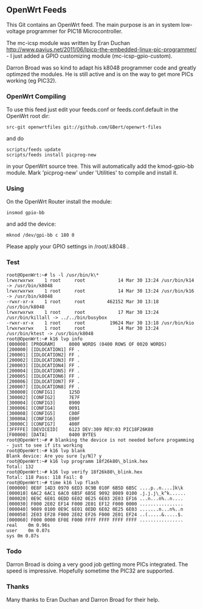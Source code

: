 ## OpenWrt Feeds

This Git contains an OpenWrt feed. The main purpose is an in system low-voltage programmer for PIC18 Microcontroller.

The mc-icsp module was written by Eran Duchan http://www.pavius.net/2011/06/lpicp-the-embedded-linux-pic-programmer/ -
I just added a GPIO customizing module (mc-icsp-gpio-custom).

Darron Broad was so kind to adapt his k8048 programmer code and greatly optimzed the modules. He is still
active and is on the way to get more PICs working (eg PIC32). 

### OpenWrt Compiling

To use this feed just edit your feeds.conf or feeds.conf.default in the OpenWrt root dir:

<pre><code>src-git openwrtfiles git://github.com/GBert/openwrt-files</pre></code>
and do
<pre><code>scripts/feeds update
scripts/feeds install picprog-new</pre></code>
in your OpenWrt source tree. This will automatically add the kmod-gpio-bb module.
Mark 'picprog-new' under 'Utilities' to compile and install it.

### Using
On the OpenWrt Router install the module:
<pre><code>insmod gpio-bb</pre></code>
and add the device:
<pre><code>mknod /dev/gpi-bb c 180 0</pre></code>
Please apply your GPIO settings in /root/.k8048 .
### Test
<pre><code>root@OpenWrt:~# ls -l /usr/bin/k\*
lrwxrwxrwx    1 root     root            14 Mar 30 13:24 /usr/bin/k14 -> /usr/bin/k8048
lrwxrwxrwx    1 root     root            14 Mar 30 13:24 /usr/bin/k16 -> /usr/bin/k8048
-rwxr-xr-x    1 root     root        462152 Mar 30 13:18 /usr/bin/k8048
lrwxrwxrwx    1 root     root            17 Mar 30 13:24 /usr/bin/killall -> ../../bin/busybox
-rwxr-xr-x    1 root     root         19624 Mar 30 13:18 /usr/bin/kio
lrwxrwxrwx    1 root     root            14 Mar 30 13:24 /usr/bin/ktest -> /usr/bin/k8048
root@OpenWrt:~# k16 lvp info
[000000] [PROGRAM]     8000 WORDS (0400 ROWS OF 0020 WORDS)
[200000] [IDLOCATION1] FF .
[200001] [IDLOCATION2] FF .
[200002] [IDLOCATION3] FF .
[200003] [IDLOCATION4] FF .
[200004] [IDLOCATION5] FF .
[200005] [IDLOCATION6] FF .
[200006] [IDLOCATION7] FF .
[200007] [IDLOCATION8] FF .
[300000] [CONFIG1]     125D
[300002] [CONFIG2]     7E7F
[300004] [CONFIG3]     8900
[300006] [CONFIG4]     0091
[300008] [CONFIG5]     C00F
[30000A] [CONFIG6]     E00F
[30000C] [CONFIG7]     400F
[3FFFFE] [DEVICEID]    6123 DEV:309 REV:03 PIC18F26K80
[F00000] [DATA]	       0400 BYTES
root@OpenWrt:~# # blanking the device is not needed before progamming - just to see if its working
root@OpenWrt:~# k16 lvp blank
Blank device: Are you sure [y/N]? y
root@OpenWrt:~# k16 lvp programm 18f26k80\_blink.hex 
Total: 132
root@OpenWrt:~# k16 lvp verify 18f26k80\_blink.hex 
Total: 118 Pass: 118 Fail: 0
root@OpenWrt:~# time k16 lvp flash
[000000] 0E8F 14D3 0970 6ED3 8C9B 010F 6B5D 6B5C ....p..n....]k\k
[000010] 6AC2 6AC1 6AC0 6B5F 6B5E 9092 8089 0100 .j.j.j\_k^k......
[000020] 0E9C 6E01 0EDD 6E02 0E25 6E03 2E03 EF16 ...n...n%..n....
[000030] F000 2E02 EF14 F000 2E01 EF12 F000 0000 ................
[000040] 9089 0100 0E9C 6E01 0EDD 6E02 0E25 6E03 .......n...n%..n
[000050] 2E03 EF28 F000 2E02 EF26 F000 2E01 EF24 ..(.....&.....$.
[000060] F000 0000 EF0E F000 FFFF FFFF FFFF FFFF ................
real	0m 0.96s
user	0m 0.07s
sys	0m 0.87s
</pre></code>

### Todo

Darron Broad is doing a very good job getting more PICs integrated. The speed is impressive.
Hopefully sometime the PIC32 are supported.
 
### Thanks

Many thanks to Eran Duchan and Darron Broad for their help.
